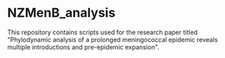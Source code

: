 # NZMenB_analysis

This repository contains scripts used for the research paper titled "Phylodynamic analysis of a prolonged meningococcal epidemic reveals multiple introductions and pre-epidemic expansion".
